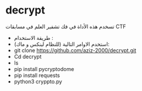 # decrypt
 تسخدم هذه الأداة في فك تشفير العلم في مسابقات  CTF 

- طريقة الاستخدام :
- استخدم الاوامر التالية (للنظام لينكس و ماك):
- git clone  https://github.com/aziz-2000/decrypt.git
- Cd decrypt
- ls
- pip install pycryptodome
- pip install requests
- python3 cryppto.py


